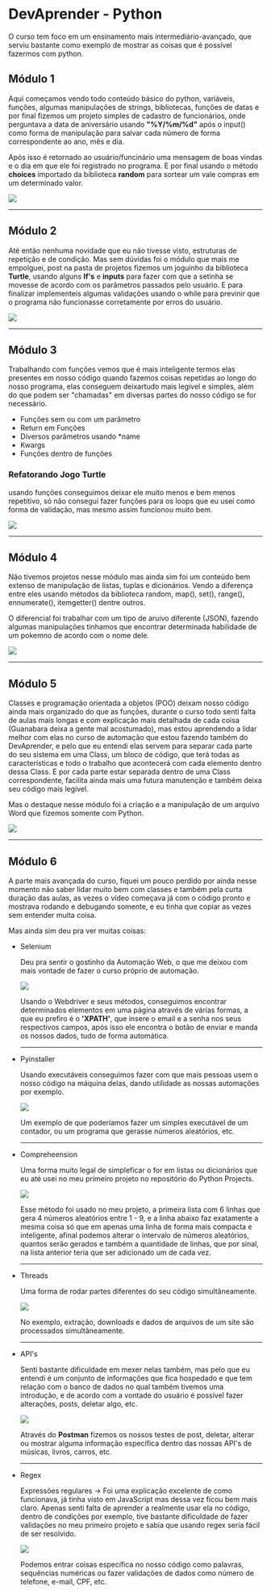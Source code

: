 # DevAprender - Python

<p>
   O curso tem foco em um ensinamento mais intermediário-avançado, que serviu bastante como exemplo de mostrar as coisas que é possível fazermos com python.
</p>

## Módulo 1
<p>
  Aqui começamos vendo todo conteúdo básico do python, variáveis, funções, algumas manipulações de strings, bibliotecas, funções de datas e por final fizemos um projeto simples de cadastro de funcionários, onde perguntava a data de aniversário usando <b>"%Y/%m/%d"</b> após o input() como forma de manipulação para salvar cada número de forma correspondente ao ano, mês e dia. 
</p>
<p>
  Após isso é retornado ao usuário/funcinário uma mensagem de boas vindas e o dia em que ele foi registrado no programa. E por final usando o método <b>choices</b> importado da biblioteca <b>random</b> para sortear um vale compras em um determinado valor.
</p>

<img src="https://github.com/franssa01/Courses/blob/main/DevAprender/DevAprender%20-%20Python/%26%20-%20Image/modulo1.gif">

<hr>

## Módulo 2

<p>
  Até então nenhuma novidade que eu não tivesse visto, estruturas de repetição e de condição. Mas sem dúvidas foi o módulo que mais me empolguei, post na pasta de projetos fizemos um joguinho da biblioteca <b>Turtle</b>, usando alguns <b>If's</b> e <b>inputs</b> para fazer com que a setinha se movesse de acordo com os parâmetros passados pelo usuário. E para finalizar implementeis algumas validações usando o while para previnir que o programa não funcionasse corretamente por erros do usuário.
</p>

<img src="https://github.com/franssa01/Courses/blob/main/DevAprender/DevAprender%20-%20Python/%26%20-%20Image/modulo2.gif">

<hr>

## Módulo 3
<p>
  Trabalhando com funções vemos que é mais inteligente termos elas presentes em nosso código quando fazemos coisas repetidas ao longo do nosso programa, elas conseguem deixartudo mais legível e simples, além do que podem ser "chamadas" em diversas partes do nosso código se for necessário. 
  <ul>
    <li>Funções sem ou com um parâmetro</li>
    <li>Return em Funções</li>
    <li>Diversos parâmetros usando *name</li>
    <li>Kwargs</li>
    <li>Funções dentro de funções</li>
  </ul>
  
 <H3>Refatorando Jogo Turtle</H3>
 usando funções conseguimos deixar ele muito menos e bem menos repetitivo, só não consegui fazer funções para os loops que eu usei como forma de validação, mas mesmo assim funcionou muito bem.
</p>

<img src="https://github.com/franssa01/Courses/blob/main/DevAprender/DevAprender%20-%20Python/%26%20-%20Image/modulo3.gif">

<hr>

## Módulo 4
<p>
  Não tivemos projetos nesse módulo mas ainda sim foi um conteúdo bem extenso de manipulação de listas, tuplas e dicionários. Vendo a diferença entre eles usando métodos da biblioteca random, map(), set(), range(), ennumerate(), itemgetter() dentre outros.
</p>
<p>
  O diferencial foi trabalhar com um tipo de aruivo diferente (JSON), fazendo algumas manipulações tinhamos que encontrar determinada habilidade de um pokemno de acordo com o nome dele.
</p>

<img src="https://github.com/franssa01/Courses/blob/main/DevAprender/DevAprender%20-%20Python/%26%20-%20Image/modulo4.gif">

<hr>

## Módulo 5
<p>
  Classes e programação orientada a objetos (POO) deixam nosso código ainda mais organizado do que as funções, durante o curso todo senti falta de aulas mais longas e com explicação mais detalhada de cada coisa (Guanabara deixa a gente mal acostumado), mas estou aprendendo a lidar melhor com elas no curso de automação que estou fazendo também do DevAprender, e pelo que eu entendi elas servem para separar cada parte do seu sistema em uma Class, um bloco de código, que terá todas as características e todo o trabalho que acontecerá com cada elemento dentro dessa Class. E por cada parte estar separada dentro de uma Class correspondente, facilita ainda mais uma futura manutenção e também deixa seu código mais legível.
</p>
<p>
  Mas o destaque nesse módulo foi a criação e a manipulação de um arquivo Word que fizemos somente com Python.
</p>

<img src="https://github.com/franssa01/Courses/blob/main/DevAprender/DevAprender%20-%20Python/%26%20-%20Image/modulo5.gif">

<hr>

## Módulo 6 
<p>
   A parte mais avançada do curso, fiquei um pouco perdido por ainda nesse momento não saber lidar muito bem com classes e também pela curta duração das aulas, as vezes o vídeo começava já com o código pronto e mostrava rodando e debugando somente, e eu tinha que copiar as vezes sem entender muita coisa.
</p>
<p>
   Mas ainda sim deu pra ver muitas coisas:
   <ul>
      <li>Selenium</li>
         <p>Deu pra sentir o gostinho da Automação Web, o que me deixou com mais vontade de fazer o curso próprio de automação.</p>
         <img src="https://github.com/franssa01/Courses/blob/main/DevAprender/DevAprender%20-%20Python/%26%20-%20Image/modulo6%20Selenium.gif">
         <p>Usando o Webdriver e seus métodos, conseguimos encontrar determinados elementos em uma página através de várias formas, a que eu prefiro é o <b>'XPATH'</b>, que           insere o email e a senha nos seus respectivos campos, após isso ele encontra o botão de enviar e manda os nossos dados, tudo de forma automática.</p>
<hr>
      <li>Pyinstaller</li>
         <p>Usando executáveis conseguimos fazer com que mais pessoas usem o nosso código na máquina delas, dando utilidade as nossas automações por exemplo.</p>
         <img src="https://github.com/franssa01/Courses/blob/main/DevAprender/DevAprender%20-%20Python/%26%20-%20Image/modulo6%20Pyinstaller.gif">
         <p>Um exemplo de que poderíamos fazer um simples executável de um contador, ou um programa que gerasse números aleatórios, etc.</p>
<hr>
      <li>Compreheension</li>
         <p>Uma forma muito legal de simpleficar o for em listas ou dicionários que eu até usei no meu primeiro projeto no repositório do Python Projects.</p>
         <img src="https://github.com/franssa01/Courses/blob/main/DevAprender/DevAprender%20-%20Python/%26%20-%20Image/modulo6%20List%20Compreheension.gif">
         <p>
            Esse método foi usado no meu projeto, a primeira lista com 6 linhas que gera 4 números aleatórios entre 1 - 9, e a linha abaixo faz exatamente a mesma coisa só que               em apenas uma linha de forma mais compacta e inteligente, afinal podemos alterar o intervalo de números aleatórios, quantos serão gerados e também a quantidade de               linhas, que por sinal, na lista anterior teria que ser adicionado um de cada vez.
         </p>
<hr>
      <li>Threads</li>
         <p>Uma forma de rodar partes diferentes do seu código simultâneamente.</p>
         <img src="https://github.com/franssa01/Courses/blob/main/DevAprender/DevAprender%20-%20Python/%26%20-%20Image/modulo6%20Threads.gif">
         <p>No exemplo, extração, downloads e dados de arquivos de um site são processados simultâneamente.</p>
<hr>
      <li>API's</li>
         <p>Senti bastante dificuldade em mexer nelas também, mas pelo que eu entendi é um conjunto de informações que fica hospedado e que tem relação com o banco de dados no qual também tivemos uma introdução, e de acordo com a vontade do usuário é possível fazer alterações, posts, deletar algo, etc.</p>
         <img src="https://github.com/franssa01/Courses/blob/main/DevAprender/DevAprender%20-%20Python/%26%20-%20Image/modulo6%20API's.gif">
         <p>
            Através do <b>Postman</b> fizemos os nossos testes de post, deletar, alterar ou mostrar alguma informação específica dentro das nossas API's de músicas, livros,                 carros, etc.
         </p>
<hr>
      <li>Regex</li>
         <p>
            Expressões regulares → Foi uma explicação excelente de como funcionava, já tinha visto em JavaScript mas dessa vez ficou bem mais claro. Apenas senti falta de                   aprender a realmente usar ela no código, dentro de condições por exemplo, tive bastante dificuldade de fazer validações no meu primeiro projeto e sabia que usando               regex seria fácil de ser resolvido.
         </p>
         <img src="https://github.com/franssa01/Courses/blob/main/DevAprender/DevAprender%20-%20Python/%26%20-%20Image/modulo6%20Regex.gif">
         <p>
            Podemos entrar coisas específica no nosso código como palavras, sequências numéricas ou fazer validações de dados como número de telefone, e-mail, CPF, etc.
         </p>
   </ul>
</p>
